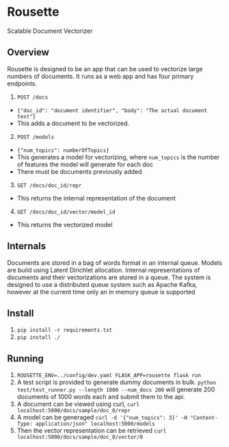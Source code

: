 # Rousette
Scalable Document Vectorizer

## Overview

Rousette is designed to be an app that can be used to vectorize large numbers of documents.
It runs as a web app and has four primary endpoints.

1. `POST /docs`
  - `{"doc_id": "document identifier", "body": "The actual document text"}`
  - This adds a document to be vectorized. 
2. `POST /models`
  - `{"num_topics": numberOfTopics}`
  - This generates a model for vectorizing, where `num_topics` is the number of features the model will generate for each doc
  - There must be documents previously added
3. `GET /docs/doc_id/repr`
  - This returns the internal representation of the document
4. `GET /docs/doc_id/vector/model_id`
  - This returns the vectorized model

## Internals

Documents are stored in a bag of words format in an internal queue. Models are build using Latent Dirichlet allocation.
Internal representations of documents and their vectorizations are stored in a queue. The system is designed to use a distributed queue system such as Apache Kafka, however at the current time only an in memory queue is supported

## Install

1. `pip install -r requirements.txt`
2. `pip install ./`

## Running

1. `ROUSETTE_ENV=../config/dev.yaml FLASK_APP=rousette flask run`
2. A test script is provided to generate dummy documents in bulk. `python test/test_runner.py --length 1000 --num_docs 200` will generate 200 documents of 1000 words each and submit them to the api.
3. A document can be viewed using curl, `curl localhost:5000/docs/sample/doc_0/repr`
4. A model can be generaged `curl -d '{"num_topics": 3}' -H "Content-Type: application/json" localhost:5000/models`
5. Then the vector representation can be retrieved `curl localhost:5000/docs/sample/doc_0/vector/0`
